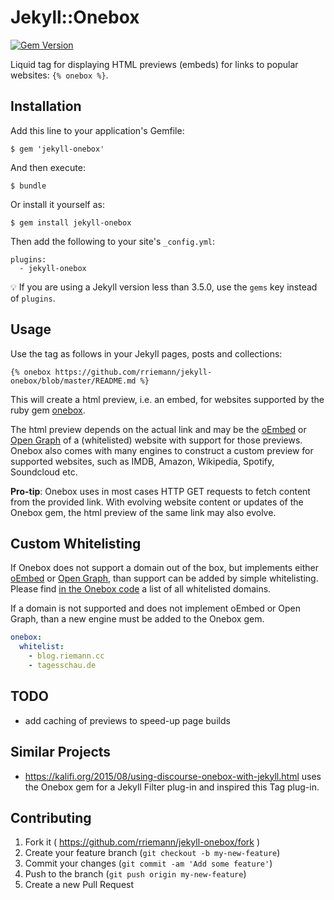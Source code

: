 # Jekyll::Onebox

[![Gem Version](https://badge.fury.io/rb/jekyll-onebox.svg)](https://badge.fury.io/rb/jekyll-onebox)

Liquid tag for displaying HTML previews (embeds) for links to popular websites: `{% onebox %}`.

## Installation

Add this line to your application's Gemfile:

    $ gem 'jekyll-onebox'

And then execute:

    $ bundle

Or install it yourself as:

    $ gem install jekyll-onebox

Then add the following to your site's `_config.yml`:

```
plugins:
  - jekyll-onebox
```

💡 If you are using a Jekyll version less than 3.5.0, use the `gems` key instead of `plugins`.

## Usage

Use the tag as follows in your Jekyll pages, posts and collections:

```liquid
{% onebox https://github.com/rriemann/jekyll-onebox/blob/master/README.md %}
```

This will create a html preview, i.e. an embed, for websites supported by the ruby gem [onebox](https://github.com/discourse/onebox).

The html preview depends on the actual link and may be the [oEmbed](http://oembed.com/) or [Open Graph](https://developers.facebook.com/docs/opengraph/) of a (whitelisted) website with support for those previews. Onebox also comes with many engines to construct a custom preview for supported websites, such as IMDB, Amazon, Wikipedia, Spotify, Soundcloud etc.

**Pro-tip**: Onebox uses in most cases HTTP GET requests to fetch content from the provided link. With evolving website content or updates of the Onebox gem, the html preview of the same link may also evolve.

## Custom Whitelisting

If Onebox does not support a domain out of the box, but implements either [oEmbed](http://oembed.com/) or [Open Graph](https://developers.facebook.com/docs/opengraph/), than support can be added by simple whitelisting. Please find [in the Onebox code](https://github.com/discourse/onebox/blob/master/lib/onebox/engine/whitelisted_generic_onebox.rb) a list of all whitelisted domains.

If a domain is not supported and does not implement oEmbed or Open Graph, than a new engine must be added to the Onebox gem.

```yml
onebox:
  whitelist:
    - blog.riemann.cc
    - tagesschau.de
```

## TODO

- add caching of previews to speed-up page builds

## Similar Projects

- <https://kalifi.org/2015/08/using-discourse-onebox-with-jekyll.html> uses the Onebox gem for a Jekyll Filter plug-in and inspired this Tag plug-in.

## Contributing

1. Fork it ( https://github.com/rriemann/jekyll-onebox/fork )
2. Create your feature branch (`git checkout -b my-new-feature`)
3. Commit your changes (`git commit -am 'Add some feature'`)
4. Push to the branch (`git push origin my-new-feature`)
5. Create a new Pull Request

